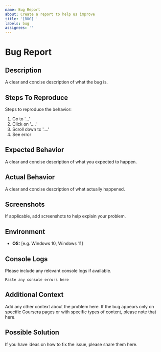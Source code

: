 ```yaml
---
name: Bug Report
about: Create a report to help us improve
title: '[BUG] '
labels: bug
assignees: ''
---
```


# Bug Report

## Description
A clear and concise description of what the bug is.

## Steps To Reproduce
Steps to reproduce the behavior:
1. Go to '...'
2. Click on '....'
3. Scroll down to '....'
4. See error

## Expected Behavior
A clear and concise description of what you expected to happen.

## Actual Behavior
A clear and concise description of what actually happened.

## Screenshots
If applicable, add screenshots to help explain your problem.

## Environment
 - **OS:** [e.g. Windows 10, Windows 11]
 
## Console Logs
Please include any relevant console logs if available.
```
Paste any console errors here
```

## Additional Context
Add any other context about the problem here. If the bug appears only on specific Coursera pages or with specific types of content, please note that here.

## Possible Solution
If you have ideas on how to fix the issue, please share them here.